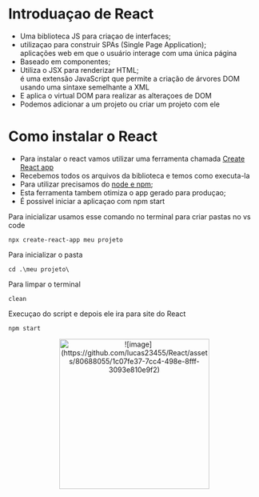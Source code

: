 # Introduaçao de React

- Uma biblioteca JS para criaçao de interfaces;
- utilizaçao para construir SPAs (Single Page Application);
  <br>aplicações web em que o usuário interage com uma única página
- Baseado em componentes;
- Utiliza o JSX para renderizar HTML;
  <br>é uma extensão JavaScript que permite a criação de árvores DOM usando uma sintaxe semelhante a XML
- E aplica o virtual DOM para realizar as alteraçoes de DOM
- Podemos adicionar a um projeto ou criar um projeto com ele

# Como instalar o React

- Para instalar o react vamos utilizar uma ferramenta chamada <a href="https://create-react-app.dev/" target="_blank">Create React app</a>
- Recebemos todos os arquivos da biblioteca e temos como executa-la
- Para utilizar precisamos do <a href="https://nodejs.org/en" target="_blank">node e npm</a>;
- Esta ferramenta tambem otimiza o app gerado para produçao;
- É possivel iniciar a aplicaçao com npm start

Para inicializar usamos esse comando no terminal para criar pastas no vs code

```
npx create-react-app meu projeto
```
Para inicializar o pasta
```
cd .\meu projeto\
```
Para limpar o terminal 
```
clean
```
Execuçao do script e depois ele ira para site do React
```
npm start
```

<p align="center">
   <img alt="![image](https://github.com/lucas23455/React/assets/80688055/1c07fe37-7cc4-498e-8fff-3093e810e9f2)" height=300px>
</p>



